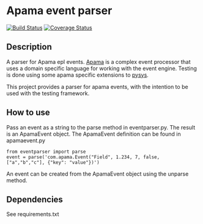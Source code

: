 # Apama event parser
[![Build Status](https://travis-ci.org/DanskeBank/apamaeventparser.svg?branch=master)](https://travis-ci.org/DanskeBank/apamaeventparser)
[![Coverage Status](https://coveralls.io/repos/github/DanskeBank/apamaeventparser/badge.svg?branch=master)](https://coveralls.io/github/DanskeBank/apamaeventparser?branch=master)
## Description

A parser for Apama epl events. 
[Apama](http://www.softwareag.com/corporate/products/apama_webmethods/analytics/overview/default.asp) 
is a complex event processor that uses a domain specific language for working with the event engine.
Testing is done using some apama specific extensions to [pysys](https://sourceforge.net/projects/pysys/).

This project provides a parser for apama events, with the intention to be used with the testing framework.

## How to use

Pass an event as a string to the parse method in eventparser.py. The result is an ApamaEvent
object. The ApamaEvent definition can be found in apamaevent.py

```
from eventparser import parse
event = parse('com.apama.Event("Field", 1.234, 7, false, ["a","b","c"], {"key": "value"})')
```

An event can be created from the ApamaEvent object using the unparse method.

## Dependencies
See requirements.txt
